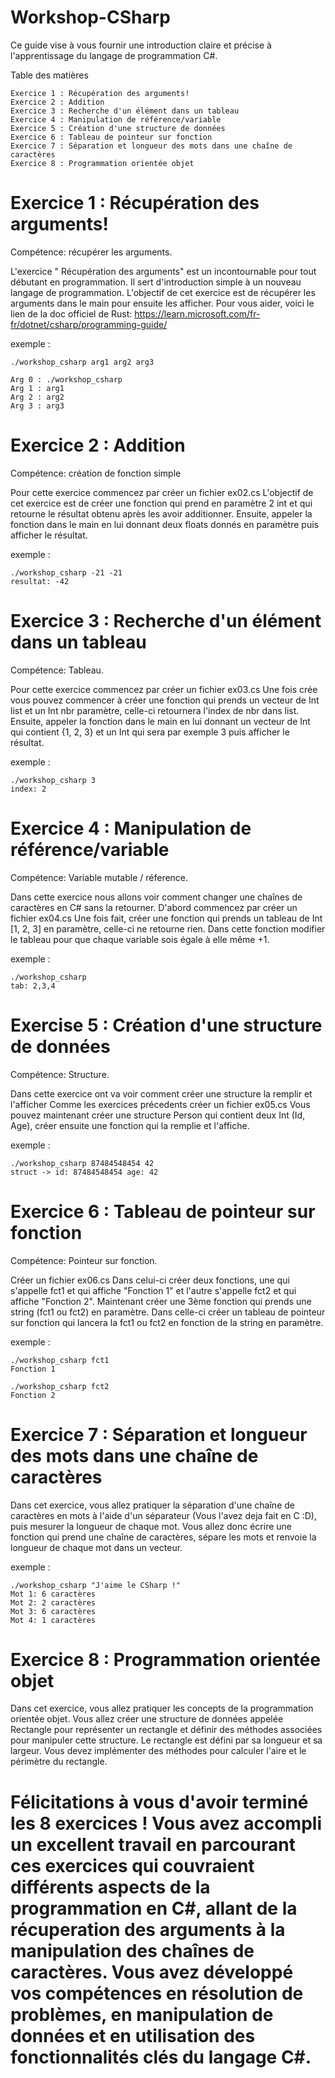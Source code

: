 # Workshop-CSharp

Ce guide vise à vous fournir une introduction claire et précise à l'apprentissage du langage de programmation C#.

Table des matières

    Exercice 1 : Récupération des arguments!
    Exercice 2 : Addition
    Exercice 3 : Recherche d'un élément dans un tableau
    Exercice 4 : Manipulation de référence/variable
    Exercice 5 : Création d'une structure de données
    Exercice 6 : Tableau de pointeur sur fonction
    Exercice 7 : Séparation et longueur des mots dans une chaîne de caractères
    Exercice 8 : Programmation orientée objet


# Exercice 1 : Récupération des arguments!

Compétence: récupérer les arguments.

L'exercice " Récupération des arguments" est un incontournable pour tout débutant en programmation. Il sert d'introduction simple à un nouveau langage de programmation.
L'objectif de cet exercice est de récupérer les arguments dans le main pour ensuite les afficher.
Pour vous aider, voici le lien de la doc officiel de Rust:
https://learn.microsoft.com/fr-fr/dotnet/csharp/programming-guide/

exemple :

    ./workshop_csharp arg1 arg2 arg3

    Arg 0 : ./workshop_csharp
    Arg 1 : arg1
    Arg 2 : arg2
    Arg 3 : arg3


# Exercice 2 : Addition

Compétence: création de fonction simple

Pour cette exercice commencez par créer un fichier ex02.cs
L'objectif de cet exercice est de créer une fonction qui prend en paramètre 2 int et qui retourne le résultat obtenu après les avoir additionner.
Ensuite, appeler la fonction dans le main en lui donnant deux floats donnés en paramètre puis afficher le résultat.

exemple :

    ./workshop_csharp -21 -21
    resultat: -42

# Exercice 3 : Recherche d'un élément dans un tableau

Compétence: Tableau.

Pour cette exercice commencez par créer un fichier ex03.cs
Une fois crée vous pouvez commencer à créer une fonction qui prends un vecteur de Int list et un Int nbr paramètre, celle-ci retournera l'index de nbr dans list.
Ensuite, appeler la fonction dans le main en lui donnant un vecteur de Int qui contient {1, 2, 3} et un Int qui sera par exemple 3 puis afficher le résultat.

exemple :

    ./workshop_csharp 3
    index: 2

# Exercice 4 : Manipulation de référence/variable

Compétence: Variable mutable / réference.

Dans cette exercice nous allons voir comment changer une chaînes de caractères en C# sans la retourner.
D'abord commencez par créer un fichier ex04.cs
Une fois fait, créer une fonction qui prends un tableau de Int [1, 2, 3] en paramètre, celle-ci ne retourne rien.
Dans cette fonction modifier le tableau pour que chaque variable sois égale à elle même +1.

exemple :

    ./workshop_csharp
    tab: 2,3,4

# Exercise 5 : Création d'une structure de données

Compétence: Structure.

Dans cette exercice ont va voir comment créer une structure la remplir et l'afficher
Comme les exercices précedents créer un fichier ex05.cs
Vous pouvez maintenant créer une structure Person qui contient deux Int (Id, Age), créer ensuite une fonction qui la remplie et l'affiche.

exemple :

    ./workshop_csharp 87484548454 42
    struct -> id: 87484548454 age: 42

# Exercice 6 : Tableau de pointeur sur fonction

Compétence: Pointeur sur fonction.

Créer un fichier ex06.cs
Dans celui-ci créer deux fonctions, une qui s'appelle fct1 et qui affiche "Fonction 1" et l'autre s'appelle fct2 et qui affiche "Fonction 2".
Maintenant créer une 3ème fonction qui prends une string (fct1 ou fct2) en paramètre.
Dans celle-ci créer un tableau de pointeur sur fonction qui lancera la fct1 ou fct2 en fonction de la string en paramètre.

exemple :

    ./workshop_csharp fct1
    Fonction 1

    ./workshop_csharp fct2
    Fonction 2

# Exercice 7 : Séparation et longueur des mots dans une chaîne de caractères

Dans cet exercice, vous allez pratiquer la séparation d'une chaîne de caractères en mots à l'aide d'un séparateur (Vous l'avez deja fait en C :D), puis mesurer la longueur de chaque mot. Vous allez donc écrire une fonction qui prend une chaîne de caractères, sépare les mots et renvoie la longueur de chaque mot dans un vecteur.

exemple :

    ./workshop_csharp "J'aime le CSharp !"
    Mot 1: 6 caractères
    Mot 2: 2 caractères
    Mot 3: 6 caractères
    Mot 4: 1 caractères

# Exercice 8 : Programmation orientée objet

Dans cet exercice, vous allez pratiquer les concepts de la programmation orientée objet. Vous allez créer une structure de données appelée Rectangle pour représenter un rectangle et définir des méthodes associées pour manipuler cette structure. Le rectangle est défini par sa longueur et sa largeur. Vous devez implémenter des méthodes pour calculer l'aire et le périmètre du rectangle.

# Félicitations à vous d'avoir terminé les 8 exercices ! Vous avez accompli un excellent travail en parcourant ces exercices qui couvraient différents aspects de la programmation en C#, allant de la récuperation des arguments à la manipulation des chaînes de caractères. Vous avez développé vos compétences en résolution de problèmes, en manipulation de données et en utilisation des fonctionnalités clés du langage C#.
